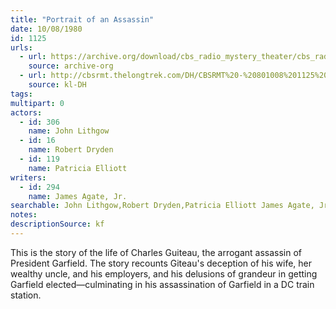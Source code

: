 ```yaml
---
title: "Portrait of an Assassin"
date: 10/08/1980
id: 1125
urls: 
  - url: https://archive.org/download/cbs_radio_mystery_theater/cbs_radio_mystery_theater-1101-1150.zip/cbs_radio_mystery_theater-1101-1150%2Fcbsrmt_1125_portrait_of_an_assassin.mp3
    source: archive-org
  - url: http://cbsrmt.thelongtrek.com/DH/CBSRMT%20-%20801008%201125%20Portrait%20of%20an%20Assassin_dh.mp3
    source: kl-DH
tags: 
multipart: 0
actors:  
  - id: 306
    name: John Lithgow  
  - id: 16
    name: Robert Dryden  
  - id: 119
    name: Patricia Elliott
writers:  
  - id: 294
    name: James Agate, Jr.
searchable: John Lithgow,Robert Dryden,Patricia Elliott James Agate, Jr.
notes: 
descriptionSource: kf
---
```

This is the story of the life of Charles Guiteau, the arrogant assassin of President Garfield. The story recounts Giteau's deception of his wife, her wealthy uncle, and his employers, and his delusions of grandeur in getting Garfield elected—culminating in his assassination of Garfield in a DC train station.